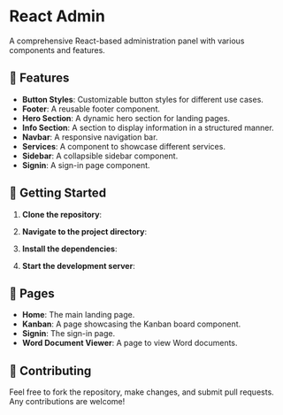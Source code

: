 # React Admin

A comprehensive React-based administration panel with various components and features.

## 🌟 Features

- **Button Styles**: Customizable button styles for different use cases.
- **Footer**: A reusable footer component.
- **Hero Section**: A dynamic hero section for landing pages.
- **Info Section**: A section to display information in a structured manner.
- **Navbar**: A responsive navigation bar.
- **Services**: A component to showcase different services.
- **Sidebar**: A collapsible sidebar component.
- **Signin**: A sign-in page component.

## 🚀 Getting Started

1. **Clone the repository**:

2. **Navigate to the project directory**:

3. **Install the dependencies**:

4. **Start the development server**:

## 📖 Pages

- **Home**: The main landing page.
- **Kanban**: A page showcasing the Kanban board component.
- **Signin**: The sign-in page.
- **Word Document Viewer**: A page to view Word documents.

## 🤝 Contributing

Feel free to fork the repository, make changes, and submit pull requests. Any contributions are welcome!

